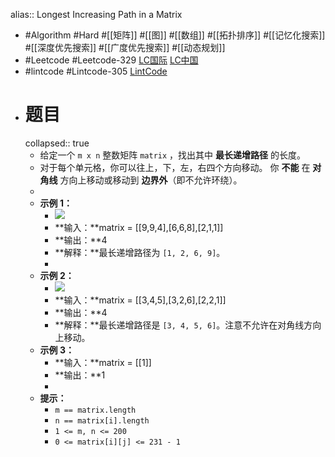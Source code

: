 alias:: Longest Increasing Path in a Matrix

- #Algorithm #Hard #[[矩阵]] #[[图]] #[[数组]] #[[拓扑排序]] #[[记忆化搜索]] #[[深度优先搜索]] #[[广度优先搜索]] #[[动态规划]]
- #Leetcode #Leetcode-329 [LC国际](https://leetcode.com/problems/longest-increasing-path-in-a-matrix/) [LC中国](https://leetcode.cn/problems/longest-increasing-path-in-a-matrix/)
- #lintcode #Lintcode-305 [LintCode](https://www.lintcode.com/problem/305/)
- # 题目
  collapsed:: true
	- 给定一个 `m x n` 整数矩阵 `matrix` ，找出其中 **最长递增路径** 的长度。
	- 对于每个单元格，你可以往上，下，左，右四个方向移动。 你 **不能** 在 **对角线** 方向上移动或移动到 **边界外**（即不允许环绕）。
	-
	- **示例 1：**
		- ![](https://assets.leetcode.com/uploads/2021/01/05/grid1.jpg)
		- **输入：**matrix = [[9,9,4],[6,6,8],[2,1,1]]
		- **输出：**4
		- **解释：**最长递增路径为 `[1, 2, 6, 9]`。
		-
	- **示例 2：**
		- ![](https://assets.leetcode.com/uploads/2021/01/27/tmp-grid.jpg)
		- **输入：**matrix = [[3,4,5],[3,2,6],[2,2,1]]
		- **输出：**4
		- **解释：**最长递增路径是 `[3, 4, 5, 6]`。注意不允许在对角线方向上移动。
	- **示例 3：**
		- **输入：**matrix = [[1]]
		- **输出：**1
		-
	- **提示：**
		- `m == matrix.length`
		- `n == matrix[i].length`
		- `1 <= m, n <= 200`
		- `0 <= matrix[i][j] <= 231 - 1`